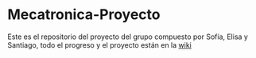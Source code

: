 # Mecatronica-Proyecto

Este es el repositorio del proyecto del grupo compuesto por Sofía, Elisa y Santiago, todo el progreso y el proyecto están en la [wiki](https://github.com/Elisajmj/Mecatronica-Proyecto/wiki)
